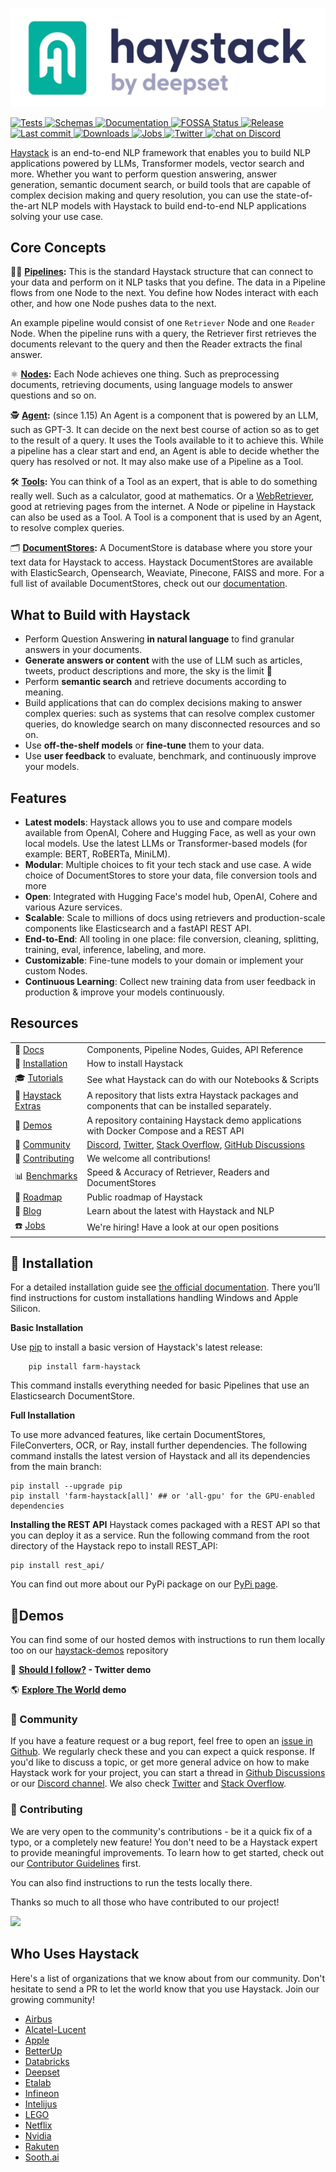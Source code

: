 <p align="center">
  <a href="https://www.deepset.ai/haystack/"><img src="https://raw.githubusercontent.com/deepset-ai/haystack/main/docs/img/haystack_logo_colored.png" alt="Haystack"></a>
</p>

<p>
    <a href="https://github.com/deepset-ai/haystack/actions/workflows/tests.yml">
        <img alt="Tests" src="https://github.com/deepset-ai/haystack/workflows/Tests/badge.svg?branch=main">
    </a>
    <a href="https://github.com/deepset-ai/haystack-json-schema/actions/workflows/schemas.yml">
        <img alt="Schemas" src="https://github.com/deepset-ai/haystack-json-schema/actions/workflows/schemas.yml/badge.svg">
    </a>
    <a href="https://docs.haystack.deepset.ai">
        <img alt="Documentation" src="https://img.shields.io/website?label=documentation&up_message=online&url=https%3A%2F%2Fdocs.haystack.deepset.ai">
    </a>
    <a href="https://app.fossa.com/projects/custom%2B24445%2Fgithub.com%2Fdeepset-ai%2Fhaystack?ref=badge_shield">
        <img alt="FOSSA Status" src="https://app.fossa.com/api/projects/custom%2B24445%2Fgithub.com%2Fdeepset-ai%2Fhaystack.svg?type=shield"/>
    </a>
    <a href="https://github.com/deepset-ai/haystack/releases">
        <img alt="Release" src="https://img.shields.io/github/release/deepset-ai/haystack">
    </a>
    <a href="https://github.com/deepset-ai/haystack/commits/main">
        <img alt="Last commit" src="https://img.shields.io/github/last-commit/deepset-ai/haystack">
    </a>
    <a href="https://pepy.tech/project/farm-haystack">
        <img alt="Downloads" src="https://pepy.tech/badge/farm-haystack/month">
    </a>
    <a href="https://www.deepset.ai/jobs">
        <img alt="Jobs" src="https://img.shields.io/badge/Jobs-We're%20hiring-blue">
    </a>
        <a href="https://twitter.com/intent/follow?screen_name=deepset_ai">
        <img alt="Twitter" src="https://img.shields.io/badge/follow-%40deepset_ai-1DA1F2?logo=twitter">
    </a>
    <a href="https://discord.com/invite/qZxjM4bAHU">
        <img alt="chat on Discord" src="https://img.shields.io/discord/993534733298450452?logo=discord">
    </a>
</p>

[Haystack](https://haystack.deepset.ai/) is an end-to-end NLP framework that enables you to build NLP applications powered by LLMs, Transformer models, vector search and more. Whether you want to perform question answering, answer generation, semantic document search, or build tools that are capable of complex decision making and query resolution, you can use the state-of-the-art NLP models with Haystack to build end-to-end NLP applications solving your use case.

## Core Concepts

🏃‍♀️ **[Pipelines](https://docs.haystack.deepset.ai/docs/pipelines):** This is the standard Haystack structure that can connect to your data and perform on it NLP tasks that you define. The data in a Pipeline flows from one Node to the next. You define how Nodes interact with each other, and how one Node pushes data to the next.

An example pipeline would consist of one `Retriever` Node and one `Reader` Node. When the pipeline runs with a query, the Retriever first retrieves the documents relevant to the query and then the Reader extracts the final answer.

⚛️ **[Nodes](https://docs.haystack.deepset.ai/docs/nodes_overview):** Each Node achieves one thing. Such as preprocessing documents, retrieving documents, using language models to answer questions and so on.

🕵️ **[Agent](https://docs.haystack.deepset.ai/docs/agent):** (since 1.15) An Agent is a component that is powered by an LLM, such as GPT-3. It can decide on the next best course of action so as to get to the result of a query. It uses the Tools available to it to achieve this. While a pipeline has a clear start and end, an Agent is able to decide whether the query has resolved or not. It may also make use of a Pipeline as a Tool.

🛠️ **[Tools](https://docs.haystack.deepset.ai/docs/agent#tools):** You can think of a Tool as an expert, that is able to do something really well. Such as a calculator, good at mathematics. Or a [WebRetriever](https://docs.haystack.deepset.ai/docs/agent#web-tools), good at retrieving pages from the internet. A Node or pipeline in Haystack can also be used as a Tool. A Tool is a component that is used by an Agent, to resolve complex queries.

🗂️ **[DocumentStores](https://docs.haystack.deepset.ai/docs/document_store):** A DocumentStore is database where you store your text data for Haystack to access. Haystack DocumentStores are available with ElasticSearch, Opensearch, Weaviate, Pinecone, FAISS and more. For a full list of available DocumentStores, check out our [documentation](https://docs.haystack.deepset.ai/docs/document_store).

## What to Build with Haystack

-   Perform Question Answering **in natural language** to find granular answers in your documents.
-   **Generate answers or content** with the use of LLM such as articles, tweets, product descriptions and more, the sky is the limit 🚀
-   Perform **semantic search** and retrieve documents according to meaning.
-   Build applications that can do complex decisions making to answer complex queries: such as systems that can resolve complex customer queries, do knowledge search on many disconnected resources and so on.
-   Use **off-the-shelf models** or **fine-tune** them to your data.
-   Use **user feedback** to evaluate, benchmark, and continuously improve your models.

## Features

-   **Latest models**: Haystack allows you to use and compare models available from OpenAI, Cohere and Hugging Face, as well as your own local models. Use the latest LLMs or Transformer-based models (for example: BERT, RoBERTa, MiniLM).
-   **Modular**: Multiple choices to fit your tech stack and use case. A wide choice of DocumentStores to store your data, file conversion tools and more
-   **Open**: Integrated with Hugging Face's model hub, OpenAI, Cohere and various Azure services.
-   **Scalable**: Scale to millions of docs using retrievers and production-scale components like Elasticsearch and a fastAPI REST API.
-   **End-to-End**: All tooling in one place: file conversion, cleaning, splitting, training, eval, inference, labeling, and more.
-   **Customizable**: Fine-tune models to your domain or implement your custom Nodes.
-   **Continuous Learning**: Collect new training data from user feedback in production & improve your models continuously.

## Resources
|                                                                                               |                                                                                                                                                                                                                                                   |
| --------------------------------------------------------------------------------------------- | ------------------------------------------------------------------------------------------------------------------------------------------------------------------------------------------------------------------------------------------------- |
| 📒 [Docs](https://docs.haystack.deepset.ai)                                             | Components, Pipeline Nodes, Guides, API Reference                                                                                                                                                                                                 |
| 💾 [Installation](https://github.com/deepset-ai/haystack#-installation) | How to install Haystack                                                                                                                                                                                                                           |
| 🎓 [Tutorials](https://haystack.deepset.ai/tutorials)     | See what Haystack can do with our Notebooks & Scripts                                                                                                                                                                                             |
| 🎉 [Haystack Extras](https://github.com/deepset-ai/haystack-extras)               | A repository that lists extra Haystack packages and components that can be installed separately.                                                                                                                                                                                             |
| 🔰 [Demos](https://github.com/deepset-ai/haystack-demos)           | A repository containing Haystack demo applications with Docker Compose and a REST API                                                                                                                                                                                  |
| 🖖 [Community](https://github.com/deepset-ai/haystack#-community)   | [Discord](https://haystack.deepset.ai/community/join), [Twitter](https://twitter.com/deepset_ai), [Stack Overflow](https://stackoverflow.com/questions/tagged/haystack), [GitHub Discussions](https://github.com/deepset-ai/haystack/discussions) |
| 💙 [Contributing](https://github.com/deepset-ai/haystack#-contributing)             | We welcome all contributions!                                                                                                                                                                                                                     |
| 📊 [Benchmarks](https://haystack.deepset.ai/benchmarks/)                             | Speed & Accuracy of Retriever, Readers and DocumentStores                                                                                                                                                                                         |
| 🔭 [Roadmap](https://haystack.deepset.ai/overview/roadmap)                           | Public roadmap of Haystack                                                                                                                                                                                                                        |
| 📰 [Blog](https://haystack.deepset.ai/blog)                                             | Learn about the latest with Haystack and NLP                                                                                                                                                                   |
| ☎️ [Jobs](https://www.deepset.ai/jobs)                                                   | We're hiring! Have a look at our open positions                                                                                                                                                                                                   |


## 💾 Installation

For a detailed installation guide see [the official documentation](https://docs.haystack.deepset.ai/docs/installation). There you’ll find instructions for custom installations handling Windows and Apple Silicon.

**Basic Installation**

Use [pip](https://github.com/pypa/pip) to install a basic version of Haystack's latest release:

```
    pip install farm-haystack
```

This command installs everything needed for basic Pipelines that use an Elasticsearch DocumentStore.

**Full Installation**

To use more advanced features, like certain DocumentStores, FileConverters, OCR, or Ray, install further dependencies. The following command installs the latest version of Haystack and all its dependencies from the main branch:

```
pip install --upgrade pip
pip install 'farm-haystack[all]' ## or 'all-gpu' for the GPU-enabled dependencies
```

**Installing the REST API** Haystack comes packaged with a REST API so that you can deploy it as a service. Run the following command from the root directory of the Haystack repo to install REST_API:

```
pip install rest_api/
```

You can find out more about our PyPi package on our [PyPi page](https://pypi.org/project/farm-haystack/).

## 🔰Demos

You can find some of our hosted demos with instructions to run them locally too on our [haystack-demos](https://github.com/deepset-ai/haystack-demos) repository

🐥 **[Should I follow?](https://huggingface.co/spaces/deepset/should-i-follow) - Twitter demo**

🌎 **[Explore The World](https://haystack-demo.deepset.ai/) demo**

### 🖖 Community

If you have a feature request or a bug report, feel free to open an [issue in Github](https://github.com/deepset-ai/haystack/issues). We regularly check these and you can expect a quick response. If you'd like to discuss a topic, or get more general advice on how to make Haystack work for your project, you can start a thread in [Github Discussions](https://github.com/deepset-ai/haystack/discussions) or our [Discord channel](https://haystack.deepset.ai/community). We also check [Twitter](https://twitter.com/deepset_ai) and [Stack Overflow](https://stackoverflow.com/questions/tagged/haystack).

### 💙 Contributing

We are very open to the community's contributions - be it a quick fix of a typo, or a completely new feature! You don't need to be a Haystack expert to provide meaningful improvements. To learn how to get started, check out our [Contributor Guidelines](https://github.com/deepset-ai/haystack/blob/main/CONTRIBUTING.md) first.

You can also find instructions to run the tests locally there.

Thanks so much to all those who have contributed to our project!

<a href="[](https://github.com/deepset-ai/haystack/graphs/contributors)[https://github.com/deepset-ai/haystack/graphs/contributors](https://github.com/deepset-ai/haystack/graphs/contributors)"> <img src="[](https://contrib.rocks/image?repo=deepset-ai/haystack)[https://contrib.rocks/image?repo=deepset-ai/haystack](https://contrib.rocks/image?repo=deepset-ai/haystack)" /> </a>

## Who Uses Haystack

Here's a list of organizations that we know about from our community. Don't hesitate to send a PR to let the world know that you use Haystack. Join our growing community!

-   [Airbus](https://www.airbus.com/en)
-   [Alcatel-Lucent](https://www.al-enterprise.com/)
-   [Apple](https://www.apple.com/)
-   [BetterUp](https://www.betterup.com/)
-   [Databricks](https://www.databricks.com/)
-   [Deepset](https://deepset.ai/)
-   [Etalab](https://www.etalab.gouv.fr/)
-   [Infineon](https://www.infineon.com/)
-   [Intelijus](https://www.intelijus.ai/)
-   [LEGO](https://www.lego.com/)
-   [Netflix](https://netflix.com)
-   [Nvidia](https://www.nvidia.com/en-us/)
-   [Rakuten](https://www.rakuten.com/)
-   [Sooth.ai](https://sooth.ai/)
